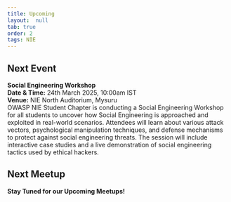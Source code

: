 ```yaml
---
title: Upcoming
layout:  null
tab: true
order: 2
tags: NIE
---
```

## Next Event

**Social Engineering Workshop**\
**Date & Time:** 24th March 2025, 10:00am IST\
**Venue:** NIE North Auditorium, Mysuru\
OWASP NIE Student Chapter is conducting a Social Engineering Workshop for all students to uncover how Social Engineering is approached and exploited in real-world scenarios. Attendees will learn about various attack vectors, psychological manipulation techniques, and defense mechanisms to protect against social engineering threats. The session will include interactive case studies and a live demonstration of social engineering tactics used by ethical hackers.

## Next Meetup

**Stay Tuned for our Upcoming Meetups!**